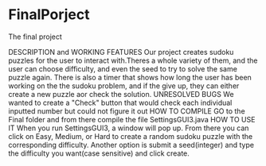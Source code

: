 # FinalPorject
The final project

DESCRIPTION and WORKING FEATURES
Our project creates sudoku puzzles for the user to interact with.Theres a whole variety of them, and the user can choose difficulty, and even the seed to try to solve the same puzzle again. There is also a timer that shows how long the user has been working on the the sudoku problem, and if the give up, they can either create a new puzzle aor check the solution. 
UNRESOLVED BUGS
We wanted to create a "Check" button that would check each individual inputted number but could not figure it out
HOW TO COMPILE
GO to the Final folder and from there compile the file SettingsGUI3.java
HOW TO USE IT
When you run SettingsGUI3, a window will pop up. From there you can click on Easy, Medium, or Hard to create a random sudoku puzzle with the corresponding difficulty. Another option is submit a seed(integer) and type the difficulty you want(case sensitive) and click create.

